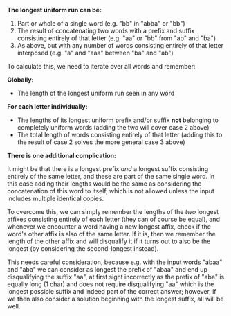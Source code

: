 **The longest uniform run can be:**

1. Part or whole of a single word (e.g. "bb" in "abba" or "bb")
2. The result of concatenating two words with a prefix and suffix consisting entirely of that letter (e.g. "aa" or "bb" from "ab" and "ba")
3. As above, but with any number of words consisting entirely of that letter interposed (e.g. "a" and "aaa" between "ba" and "ab")

To calculate this, we need to iterate over all words and remember:

**Globally:**

- The length of the longest uniform run seen in any word

**For each letter individually:**

- The lengths of its longest uniform prefix and/or suffix **not** belonging to completely uniform words (adding the two will cover case 2 above)
- The total length of words consisting entirely of that letter (adding this to the result of case 2 solves the more general case 3 above)

**There is one additional complication:**

It might be that there is a longest prefix *and* a longest suffix consisting entirely of the same letter, and these are part of the same single word. In this case adding their lengths would be the same as considering the concatenation of this word to itself, which is not allowed unless the input includes multiple identical copies.

To overcome this, we can simply remember the lengths of the *two* longest affixes consisting entirely of each letter (they can of course be equal), and whenever we encounter a word having a new longest affix, check if the word's other affix is also of the same letter. If it is, then we remember the length of the other affix and will disqualify it if it turns out to also be the longest (by considering the second-longest instead).

This needs careful consideration, because e.g. with the input words "abaa" and "aba" we can consider as longest the prefix of "abaa" and end up disqualifying the suffix "aa", at first sight incorrectly as the prefix of "aba" is equally long (1 char) and does not require disqualifying "aa" which is the longest possible suffix and indeed part of the correct answer; however, if we then also consider a solution beginning with the longest suffix, all will be well.